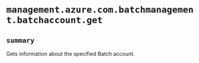 # `management.azure.com.batchmanagement.batchaccount.get`

## `summary`
Gets information about the specified Batch account.


